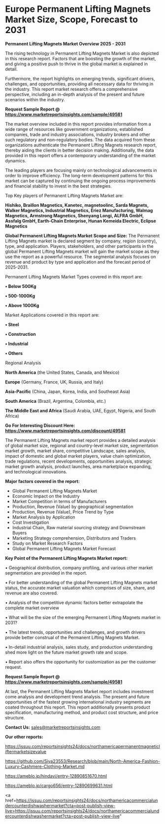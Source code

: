 # Europe Permanent Lifting Magnets Market Size, Scope, Forecast to 2031

<Strong> Permanent Lifting Magnets Market Overview 2025 - 2031</strong>

The rising technology in Permanent Lifting Magnets Market is also depicted in this research report. Factors that are boosting the growth of the market, and giving a positive push to thrive in the global market is explained in detail.

Furthermore, the report highlights on emerging trends, significant drivers, challenges, and opportunities, providing all necessary data for thriving in the industry. This report market research offers a comprehensive perspective, including an in-depth analysis of the present and future scenarios within the industry.

<strong>Request Sample Report @ <a href=https://www.marketreportsinsights.com/sample/49581>https://www.marketreportsinsights.com/sample/49581</a></strong>

The market overview included in this report provides information from a wide range of resources like government organizations, established companies, trade and industry associations, industry brokers and other such regulatory and non-regulatory bodies. The data acquired from these organizations authenticate the Permanent Lifting Magnets research report, thereby aiding the clients in better decision making. Additionally, the data provided in this report offers a contemporary understanding of the market dynamics.

The leading players are focusing mainly on technological advancements in order to improve efficiency. The long-term development patterns for this market can be captured by continuing the ongoing process improvements and financial stability to invest in the best strategies.

Top Key players of Permanent Lifting Magnets Market are:

<strong>Hishiko, Braillon Magnetics, Kanetec, magnetoolinc, Sarda Magnets, Walker Magnetics, Industrial Magnetics, Eriez Manufacturing, Walmag Magnetics, Armstrong Magnetics, Shenyang Longi, ALFRA GmbH, Assfalg GmbH, Earth-Chain Enterprise, Hunan Kemeida Electric, Eclipse Magnetics</strong>

<strong><b>Global Permanent Lifting Magnets Market Scope and Size:</b></strong>
The Permanent Lifting Magnets market is declared segment by company, region (country), type, and application. Players, stakeholders, and other participants in the global Permanent Lifting Magnets market will gain the market scope as they use the report as a powerful resource. The segmental analysis focuses on revenue and product by type and application and the forecast period of 2025-2031.

Permanent Lifting Magnets Market Types covered in this report are:

<strong>•  Below 500Kg

•  500-1000Kg

•  Above 1000Kg</strong>

Market Applications covered in this report are:

<strong>•  Steel

•  Construction

•  Industrial

•  Others</strong> 

Regional Analysis

<strong>North America</strong> (the United States, Canada, and Mexico)

<strong>Europe</strong> (Germany, France, UK, Russia, and Italy)

<strong>Asia-Pacific</strong> (China, Japan, Korea, India, and Southeast Asia)

<strong>South America</strong> (Brazil, Argentina, Colombia, etc.)

<strong>The Middle East and Africa</strong> (Saudi Arabia, UAE, Egypt, Nigeria, and South Africa)

<strong>Go For Interesting Discount Here: <a href=https://www.marketreportsinsights.com/discount/49581>https://www.marketreportsinsights.com/discount/49581</a></strong>

The Permanent Lifting Magnets market report provides a detailed analysis of global market size, regional and country-level market size, segmentation market growth, market share, competitive Landscape, sales analysis, impact of domestic and global market players, value chain optimization, trade regulations, recent developments, opportunities analysis, strategic market growth analysis, product launches, area marketplace expanding, and technological innovations.

<strong><b>Major factors covered in the report:</b></strong>
<ul>
  <li>Global Permanent Lifting Magnets Market </li>
  <li>Economic Impact on the Industry</li>
  <li>Market Competition in terms of Manufacturers</li>
  <li>Production, Revenue (Value) by geographical segmentation</li>
  <li>Production, Revenue (Value), Price Trend by Type</li>
  <li>Market Analysis by Application</li>
  <li>Cost Investigation</li>
  <li>Industrial Chain, Raw material sourcing strategy and Downstream Buyers</li>
  <li>Marketing Strategy comprehension, Distributors and Traders</li>
  <li>Study on Market Research Factors</li>
  <li>Global Permanent Lifting Magnets Market Forecast</li>
</ul>

<strong><b>Key Point of the Permanent Lifting Magnets Market report:</b></strong>

• Geographical distribution, company profiling, and various other market segmentation are provided in the report.

• For better understanding of the global Permanent Lifting Magnets market status, the accurate market valuation which comprises of size, share, and revenue are also covered.

• Analysis of the competitive dynamic factors better extrapolate the complete market overview

• What will be the size of the emerging Permanent Lifting Magnets market in 2031?

• The latest trends, opportunities and challenges, and growth drivers provide better construal of the Permanent Lifting Magnets Market.

• In-detail industrial analysis, sales study, and production understanding shed more light on the future market growth rate and scope.

• Report also offers the opportunity for customization as per the customer request.

<strong>Request Sample Report @ <a href=https://www.marketreportsinsights.com/sample/49581>https://www.marketreportsinsights.com/sample/49581</a></strong>

At last, the Permanent Lifting Magnets Market report includes investment come analysis and development trend analysis. The present and future opportunities of the fastest growing international industry segments are coated throughout this report. This report additionally presents product specification, manufacturing method, and product cost structure, and price structure.

<strong>Contact Us:</strong>
sales@marketreportsinsights.com

<strong>Our other reports:</strong>

<a href=https://issuu.com/reportsinsights24/docs/northamericapermanentmagneticliftermarketsizevalue>https://issuu.com/reportsinsights24/docs/northamericapermanentmagneticliftermarketsizevalue</a>

<a href=https://github.com/Siya23553/Research/blob/main/North-America-Fashion-Luxury-Cashmere-Clothing-Market.md>https://github.com/Siya23553/Research/blob/main/North-America-Fashion-Luxury-Cashmere-Clothing-Market.md</a>

<a href=https://ameblo.jp/hindavi/entry-12890851670.html>https://ameblo.jp/hindavi/entry-12890851670.html</a>

<a href=https://ameblo.jp/cargo656/entry-12890699631.html>https://ameblo.jp/cargo656/entry-12890699631.html</a>

<a href=https://issuu.com/reportsinsights24/docs/northamericacommercialundercounterdishwashermarket?cta=post-publish-view-live>https://issuu.com/reportsinsights24/docs/northamericacommercialundercounterdishwashermarket?cta=post-publish-view-live</a>"
